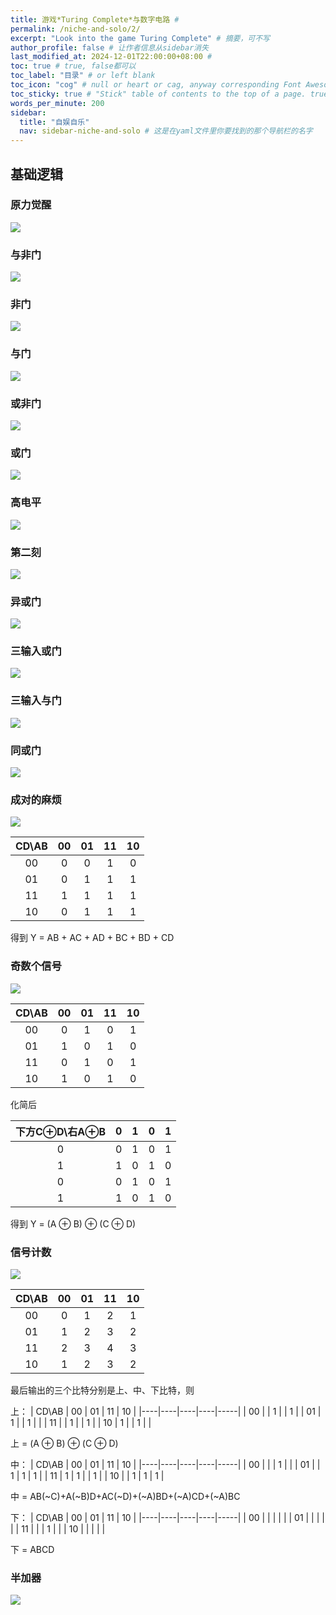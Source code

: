 ```yaml
---
title: 游戏*Turing Complete*与数字电路 # 
permalink: /niche-and-solo/2/
excerpt: "Look into the game Turing Complete" # 摘要，可不写
author_profile: false # 让作者信息从sidebar消失
last_modified_at: 2024-12-01T22:00:00+08:00 # 
toc: true # true, false都可以
toc_label: "目录" # or left blank
toc_icon: "cog" # null or heart or cag, anyway corresponding Font Awesome icon name (without fa prefix)
toc_sticky: true # "Stick" table of contents to the top of a page. true: toc floats. false: toc fixed
words_per_minute: 200 
sidebar:
  title: "自娱自乐"
  nav: sidebar-niche-and-solo # 这是在yaml文件里你要找到的那个导航栏的名字
---
```


## 基础逻辑

### 原力觉醒
![](https://raw.githubusercontent.com/zhumy321/diy-imagehost/main/img/TC-1-Begin.png)

### 与非门
![](https://raw.githubusercontent.com/zhumy321/diy-imagehost/main/img/TC-2-NAND.png)

### 非门
![](https://raw.githubusercontent.com/zhumy321/diy-imagehost/main/img/TC-3-NOT.png)

### 与门
![](https://raw.githubusercontent.com/zhumy321/diy-imagehost/main/img/TC-4-1-AND.png)

### 或非门
![](https://raw.githubusercontent.com/zhumy321/diy-imagehost/main/img/TC-4-2-NOR.png)

### 或门
![](https://raw.githubusercontent.com/zhumy321/diy-imagehost/main/img/TC-4-3-OR.png)

### 高电平
![](https://raw.githubusercontent.com/zhumy321/diy-imagehost/main/img/TC-5-Always-high.png)

### 第二刻
![](https://raw.githubusercontent.com/zhumy321/diy-imagehost/main/img/TC-6-Second-second.png)


### 异或门
![](https://raw.githubusercontent.com/zhumy321/diy-imagehost/main/img/TC-7-XOR.png)

### 三输入或门
![](https://raw.githubusercontent.com/zhumy321/diy-imagehost/main/img/TC-8-1-Tri-OR.png)

### 三输入与门
![](https://raw.githubusercontent.com/zhumy321/diy-imagehost/main/img/TC-8-2-Tri-AND.png)

### 同或门
![](https://raw.githubusercontent.com/zhumy321/diy-imagehost/main/img/TC-9-XNOR.png)

### 成对的麻烦
![](https://raw.githubusercontent.com/zhumy321/diy-imagehost/main/img/TC-10-2-Even-trouble.png)

| CD\\AB | 00 | 01 | 11 | 10  |
|:------:|:---:|:---:|:---:|:---:|
| 00     | 0  | 0  | 1  | 0   |
| 01     | 0  | 1  | 1  | 1   |
| 11     | 1  | 1  | 1  | 1   |
| 10     | 0  | 1  | 1  | 1   |

得到 Y = AB + AC + AD + BC + BD + CD

### 奇数个信号
![](https://raw.githubusercontent.com/zhumy321/diy-imagehost/main/img/TC-10-3-Odd-signal.png)


| CD\\AB | 00 | 01 | 11 | 10  |
|:------:|:---:|:---:|:---:|:---:|
| 00     | 0  | 1  | 0  | 1   |
| 01     | 1  | 0  | 1  | 0   |
| 11     | 0  | 1  | 0  | 1   |
| 10     | 1  | 0  | 1  | 0   |

化简后

| 下方C⊕D\\右A⊕B | 0 | 1 | 0 | 1  |
|:---------:|:---:|:---:|:---:|:---:|
| 0         | 0 | 1 | 0 | 1  |
| 1         | 1 | 0 | 1 | 0  |
| 0         | 0 | 1 | 0 | 1  |
| 1         | 1 | 0 | 1 | 0  |

得到 Y = (A ⊕ B) ⊕ (C ⊕ D)


### 信号计数

![](https://raw.githubusercontent.com/zhumy321/diy-imagehost/main/img/TC-11-1-Signal-Counting.png)

| CD\\AB | 00 | 01 | 11 | 10  |
|:------:|:---:|:---:|:---:|:---:|
| 00     | 0  | 1  | 2  | 1   |
| 01     | 1  | 2  | 3  | 2   |
| 11     | 2  | 3  | 4  | 3   |
| 10     | 1  | 2  | 3  | 2   |

最后输出的三个比特分别是上、中、下比特，则

上：
| CD\\AB  | 00 | 01 | 11 | 10  |
|----|----|----|----|-----|
| 00 |    | 1  |    | 1   |
| 01 | 1  |    | 1  |     |
| 11 |    | 1  |    | 1   |
| 10 | 1  |    | 1  |     |

上 = (A ⊕ B) ⊕ (C ⊕ D)

中：
| CD\\AB  | 00 | 01 | 11 | 10  |
|----|----|----|----|-----|
| 00 |    |    | 1  |     |
| 01 |    | 1  | 1  | 1   |
| 11 | 1  | 1  |    | 1   |
| 10 |    | 1  | 1  | 1   |

中 = AB(~C)+A(~B)D+AC(~D)+(~A)BD+(~A)CD+(~A)BC

下：
| CD\\AB  | 00 | 01 | 11 | 10  |
|----|----|----|----|-----|
| 00 |    |    |    |     |
| 01 |    |    |    |     |
| 11 |    |    | 1  |     |
| 10 |    |    |    |     |


下 = ABCD


### 半加器

![](https://raw.githubusercontent.com/zhumy321/diy-imagehost/main/img/TC-11-2-Half-Adderl.png)


